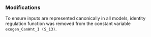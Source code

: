 ### Modifications

To ensure inputs are represented canonically in all models, identity regulation function was removed from the constant variable `exogen_CanWnt_I (S_13)`.